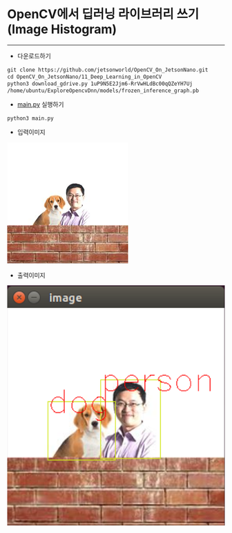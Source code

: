 # OpenCV에서 딥러닝 라이브러리 쓰기(Image Histogram)
***
* 다운로드하기
```
git clone https://github.com/jetsonworld/OpenCV_On_JetsonNano.git
cd OpenCV_On_JetsonNano/11_Deep_Learning_in_OpenCV
python3 download_gdrive.py 1uP9N5E2Jjm6-RrVwHLdBc00qQZeYH7Uj /home/ubuntu/ExploreOpencvDnn/models/frozen_inference_graph.pb
```

* [main.py](https://raw.githubusercontent.com/jetsonworld/OpenCV_On_JetsonNano/master/11_Deep_Learning_in_OpenCV/main.py) 실행하기

```
python3 main.py
```
* 입력이미지

![image.jpeg](https://raw.githubusercontent.com/jetsonworld/OpenCV_On_JetsonNano/master/11_Deep_Learning_in_OpenCV/image.jpeg)

* 출력이미지

![main.png](https://raw.githubusercontent.com/jetsonworld/OpenCV_On_JetsonNano/master/11_Deep_Learning_in_OpenCV/main.png)
